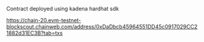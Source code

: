 Contract deployed using kadena hardhat sdk


https://chain-20.evm-testnet-blockscout.chainweb.com/address/0xDaDbcb45964551DD45c0917029CC21882d31EC3B?tab=txs